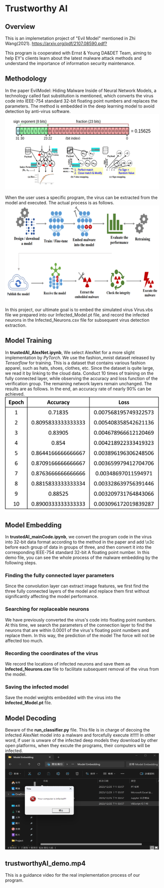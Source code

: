 # Trustworthy AI

## Overview
This is an implemetation project of "Evil Model" mentioned in Zhi Wang(2021). 
<https://arxiv.org/pdf/2107.08590.pdf?>

This program is cooperated with Ernst & Young DA&DET Team, aiming to help EY's clients learn about the latest malware attack methods and understand the importance of information security maintenance.

## Methodology
In the paper EvilModel: Hiding Malware Inside of Neural Network Models, a technology called fast substitution is mentioned, which converts the virus code into IEEE-754 standard 32-bit floating point numbers and replaces the parameters. The method is embedded in the deep learning model to avoid detection by anti-virus software. 
![image](https://github.com/show0117/Trustworthy_AI/blob/main/Embedding_Technique.png)

When the user uses a specific program, the virus can be extracted from the model and executed. The actual process is as follows.
![image](https://github.com/show0117/Trustworthy_AI/blob/main/Malware_Infection_Process.png)

In this project, our ultimate goal is to embed the simulated virus Virus.vbs file we prepared into our Infected_Model.pt file, and record the infected neurons in the Infected_Neurons.csv file for subsequent virus detection extraction.

## Model Training
In **trustedAI_AlexNet.ipynb**, We select AlexNet for a more slight implementation by *PyTorch*. We use the fashion_mnist dataset released by *Tensorflow* for training. This is a dataset that contains various fashion apparel, such as hats, shoes, clothes, etc. Since the dataset is quite large, we read it by linking to the cloud data. Conduct 10 times of training on the fully connected layer, while observing the accuracy and loss function of the verification group. The remaining network layers remain unchanged. The results are as follows. In the end, an accuracy rate of nearly 90% can be achieved.
![image](https://github.com/show0117/Trustworthy_AI/blob/main/Training_Result.png)

## Model Embedding
In **trustedAI_mainCode.ipynb**, we convert the program code in the virus into 32-bit data format according to the method in the paper and add \x3c before each group of data in groups of three, and then convert it into the corresponding IEEE-754 standard 32-bit A floating point number. In this demo file, you can see the whole process of the malware embedding by the following steps.

### Finding the fully connected layer parameters
Since the convolution layer can extract image features, we first find the three fully connected layers of the model and replace them first without significantly affecting the model performance.

### Searching for replaceable neurons
We have previously converted the virus's code into floating point numbers. At this time, we search the parameters of the connection layer to find the neurons that are within 0.0001 of the virus's floating point numbers and replace them. In this way, the prediction of the model The force will not be affected too much.

### Recording the coordinates of the virus
We record the locations of infected neurons and save them as **Infected_Neurons.csv** file to facilitate subsequent removal of the virus from the model.

### Saving the infected model
Save the model weights embedded with the virus into the **Infected_Model.pt** file.

## Model Decoding
Beware of the **run_classifier.py** file. This file is in charge of decoing the infected AlexNet model into a malware and forcefully execute it!!!!! In other word, if user is unware of the infected deep models they download by other open platforms, when they excute the programs, their computers will be infected. 
![image](https://github.com/show0117/Trustworthy_AI/blob/main/Infection.png)

## trustworthyAI_demo.mp4
This is a guidance video for the real implementation process of our program. 

